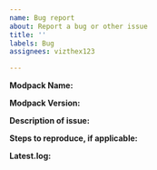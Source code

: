 ```yaml
---
name: Bug report
about: Report a bug or other issue
title: ''
labels: Bug
assignees: vizthex123

---
```


**Modpack Name:** 

**Modpack Version:** 


**Description of issue:** 



**Steps to reproduce, if applicable:**


**Latest.log:**
<!--- You can either attach the file or paste it on GitHub Gist: https://gist.github.com --->
<!-- To find it, navigate to the `logs` folder inside of the modpack's folder. Right-click on the pack then `open folder` to get there, or navigate to the CurseForge install location. -->
